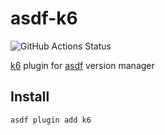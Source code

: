 # asdf-k6
![GitHub Actions Status](https://github.com/grimoh/asdf-k6/workflows/Main%20workflow/badge.svg?branch=master)

[k6](https://github.com/k6io/k6) plugin for [asdf](https://github.com/asdf-vm/asdf) version manager

## Install
```
asdf plugin add k6
```
